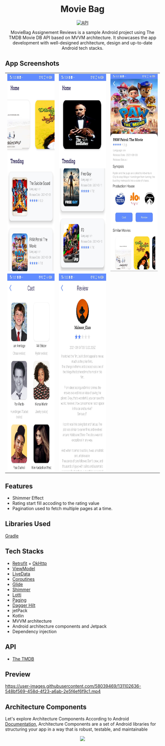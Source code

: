 


<h1 align="center">Movie Bag</h1>

<p align="center">
  <a href="https://android-arsenal.com/api?level=21"><img alt="API" src="https://img.shields.io/badge/API-21%2B-brightgreen.svg?style=flat"/></a>
</p>
<p align="center">
MovieBag Assignement Reviews is a sample Android project using The TMDB Movie DB API based on MVVM architecture. It showcases the app development with well-designed architecture, design and up-to-date Android tech stacks.
</p>

## App Screenshots

<table>
  <tr>
    <td><img src="https://raw.githubusercontent.com/lucifernipun22/image1/main/WhatsApp%20Image%202021-08-27%20at%2013.23.50%20(3).jpeg" width="300" height="640"/></td>
    <td><img src="https://raw.githubusercontent.com/lucifernipun22/image1/main/WhatsApp%20Image%202021-08-27%20at%2013.24.32.jpeg" width="300" height="640"/></td>
    <td><img src="https://raw.githubusercontent.com/lucifernipun22/image1/main/WhatsApp%20Image%202021-08-27%20at%2013.23.50.jpeg" width="300" height="640"/></td>
  </tr>
  
  <tr>
  <td><img src="https://raw.githubusercontent.com/lucifernipun22/image1/main/WhatsApp%20Image%202021-08-27%20at%2013.23.50%20(1).jpeg" width="300" height="640" /></td>
    <td align="center"><img src="https://raw.githubusercontent.com/lucifernipun22/image1/main/WhatsApp%20Image%202021-08-27%20at%2013.23.50%20(2).jpeg" width="300" height="640"/></td>
  </tr>
 </table>

## Features

* Shimmer Effect
* Rating start fill accoding to the rating value
* Pagination used to fetch multiple pages at a time.

## Libraries Used

[Gradle](https://github.com/lucifernipun22/MovieBag/blob/main/app/build.gradle)



## Tech Stacks
* [Retrofit](http://square.github.io/retrofit/) + [OkHttp](http://square.github.io/okhttp/) 
* [ViewModel](https://developer.android.com/reference/androidx/lifecycle/ViewModel)
* [LiveData](https://developer.android.com/topic/libraries/architecture/livedata)
* [Coroutines](https://developer.android.com/kotlin/coroutines)
* [Glide](https://github.com/bumptech/glide)                                          
* [Shimmer](https://facebook.github.io/shimmer-android/)
* [Lotti](https://lottiefiles.com)
* [Paging](https://developer.android.com/topic/libraries/architecture/paging)
* [Dagger Hilt](https://developer.android.com/training/dependency-injection/hilt-android)
* jetPack
* Kotlin
* MVVM architecture
* Android architecture components and Jetpack
* Dependency injection

## API 

* [The TMDB](https://api.themoviedb.org/3/movie)

## Preview

https://user-images.githubusercontent.com/58039469/131102636-548bf569-458d-4f23-a6ab-2e5f4ef6f9c1.mp4
 
  
</p>

 
## Architecture Components
Let's explore Architecture Components
According to Android [Documentation](https://developer.android.com/jetpack/guide), Architecture Components are a set of Android libraries for structuring your app in a way that is robust, testable, and maintainable

<p align="center">
<img src="https://user-images.githubusercontent.com/38027375/126921880-cb52be11-d8e1-4804-98de-b1efab5edd47.png"/>
</p>
